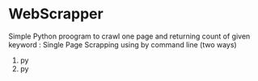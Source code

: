 # WebScrapper

Simple Python proogram to crawl one page and returning count of given keyword :
Single Page Scrapping using by command line (two ways)
1. py <file name> <keyword>
2. py <file name> <keyword> <page number>



